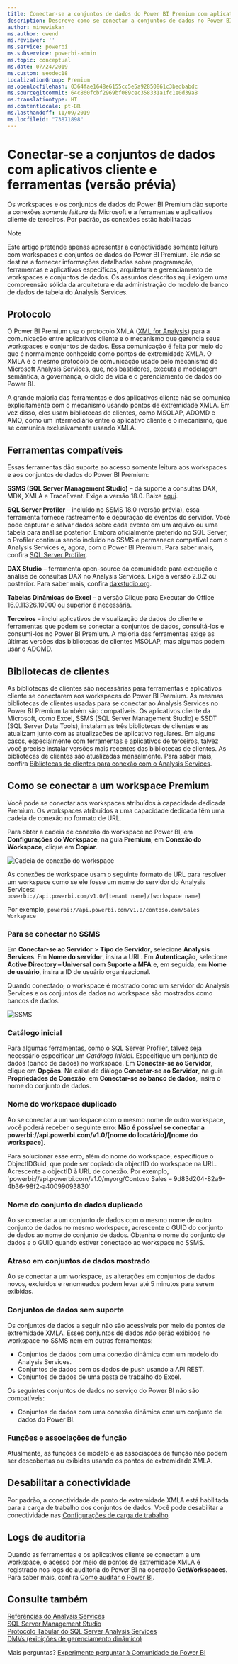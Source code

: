 ```yaml
---
title: Conectar-se a conjuntos de dados do Power BI Premium com aplicativos cliente e ferramentas (versão prévia)
description: Descreve como se conectar a conjuntos de dados no Power BI Premium em aplicativos cliente e ferramentas.
author: minewiskan
ms.author: owend
ms.reviewer: ''
ms.service: powerbi
ms.subservice: powerbi-admin
ms.topic: conceptual
ms.date: 07/24/2019
ms.custom: seodec18
LocalizationGroup: Premium
ms.openlocfilehash: 0364fae1648e6155cc5e5a92850861c3bedbabdc
ms.sourcegitcommit: 64c860fcbf2969bf089cec358331a1fc1e0d39a8
ms.translationtype: HT
ms.contentlocale: pt-BR
ms.lasthandoff: 11/09/2019
ms.locfileid: "73871898"
---
```

# <a name="connect-to-datasets-with-client-applications-and-tools-preview"></a>Conectar-se a conjuntos de dados com aplicativos cliente e ferramentas (versão prévia)

Os workspaces e os conjuntos de dados do Power BI Premium dão suporte a conexões *somente leitura* da Microsoft e a ferramentas e aplicativos cliente de terceiros. Por padrão, as conexões estão habilitadas

> [!NOTE]
> Este artigo pretende apenas apresentar a conectividade somente leitura com workspaces e conjuntos de dados do Power BI Premium. Ele *não* se destina a fornecer informações detalhadas sobre programação, ferramentas e aplicativos específicos, arquitetura e gerenciamento de workspaces e conjuntos de dados. Os assuntos descritos aqui exigem uma compreensão sólida da arquitetura e da administração do modelo de banco de dados de tabela do Analysis Services.

## <a name="protocol"></a>Protocolo

O Power BI Premium usa o protocolo XMLA ([XML for Analysis](https://docs.microsoft.com/bi-reference/xmla/xml-for-analysis-xmla-reference)) para a comunicação entre aplicativos cliente e o mecanismo que gerencia seus workspaces e conjuntos de dados. Essa comunicação é feita por meio do que é normalmente conhecido como pontos de extremidade XMLA. O XMLA é o mesmo protocolo de comunicação usado pelo mecanismo do Microsoft Analysis Services, que, nos bastidores, executa a modelagem semântica, a governança, o ciclo de vida e o gerenciamento de dados do Power BI. 

A grande maioria das ferramentas e dos aplicativos cliente não se comunica explicitamente com o mecanismo usando pontos de extremidade XMLA. Em vez disso, eles usam bibliotecas de clientes, como MSOLAP, ADOMD e AMO, como um intermediário entre o aplicativo cliente e o mecanismo, que se comunica exclusivamente usando XMLA.


## <a name="supported-tools"></a>Ferramentas compatíveis

Essas ferramentas dão suporte ao acesso somente leitura aos workspaces e aos conjuntos de dados do Power BI Premium:

**SSMS (SQL Server Management Studio)** – dá suporte a consultas DAX, MDX, XMLA e TraceEvent. Exige a versão 18.0. Baixe [aqui](https://docs.microsoft.com/sql/ssms/download-sql-server-management-studio-ssms). 

**SQL Server Profiler** – incluído no SSMS 18.0 (versão prévia), essa ferramenta fornece rastreamento e depuração de eventos do servidor. Você pode capturar e salvar dados sobre cada evento em um arquivo ou uma tabela para análise posterior. Embora oficialmente preterido no SQL Server, o Profiler continua sendo incluído no SSMS e permanece compatível com o Analysis Services e, agora, com o Power BI Premium. Para saber mais, confira [SQL Server Profiler](https://docs.microsoft.com/sql/tools/sql-server-profiler/sql-server-profiler).

**DAX Studio** – ferramenta open-source da comunidade para execução e análise de consultas DAX no Analysis Services. Exige a versão 2.8.2 ou posterior. Para saber mais, confira [daxstudio.org](https://daxstudio.org/).

**Tabelas Dinâmicas do Excel** – a versão Clique para Executar do Office 16.0.11326.10000 ou superior é necessária.

**Terceiros** – inclui aplicativos de visualização de dados do cliente e ferramentas que podem se conectar a conjuntos de dados, consultá-los e consumi-los no Power BI Premium. A maioria das ferramentas exige as últimas versões das bibliotecas de clientes MSOLAP, mas algumas podem usar o ADOMD.

## <a name="client-libraries"></a>Bibliotecas de clientes

As bibliotecas de clientes são necessárias para ferramentas e aplicativos cliente se conectarem aos workspaces do Power BI Premium. As mesmas bibliotecas de clientes usadas para se conectar ao Analysis Services no Power BI Premium também são compatíveis. Os aplicativos cliente da Microsoft, como Excel, SSMS (SQL Server Management Studio) e SSDT (SQL Server Data Tools), instalam as três bibliotecas de clientes e as atualizam junto com as atualizações de aplicativo regulares. Em alguns casos, especialmente com ferramentas e aplicativos de terceiros, talvez você precise instalar versões mais recentes das bibliotecas de clientes. As bibliotecas de clientes são atualizadas mensalmente. Para saber mais, confira [Bibliotecas de clientes para conexão com o Analysis Services](https://docs.microsoft.com/azure/analysis-services/analysis-services-data-providers).

## <a name="connecting-to-a-premium-workspace"></a>Como se conectar a um workspace Premium

Você pode se conectar aos workspaces atribuídos à capacidade dedicada Premium. Os workspaces atribuídos a uma capacidade dedicada têm uma cadeia de conexão no formato de URL. 

Para obter a cadeia de conexão do workspace no Power BI, em **Configurações do Workspace**, na guia **Premium**, em **Conexão do Workspace**, clique em **Copiar**.

![Cadeia de conexão do workspace](media/service-premium-connect-tools/connect-tools-workspace-connection.png)

As conexões de workspace usam o seguinte formato de URL para resolver um workspace como se ele fosse um nome do servidor do Analysis Services:   
`powerbi://api.powerbi.com/v1.0/[tenant name]/[workspace name]` 

Por exemplo, `powerbi://api.powerbi.com/v1.0/contoso.com/Sales Workspace`

### <a name="to-connect-in-ssms"></a>Para se conectar no SSMS

Em **Conectar-se ao Servidor** > **Tipo de Servidor**, selecione **Analysis Services**. Em **Nome do servidor**, insira a URL. Em **Autenticação**, selecione **Active Directory – Universal com Suporte a MFA** e, em seguida, em **Nome de usuário**, insira a ID de usuário organizacional. 

Quando conectado, o workspace é mostrado como um servidor do Analysis Services e os conjuntos de dados no workspace são mostrados como bancos de dados.  

![SSMS](media/service-premium-connect-tools/connect-tools-ssms.png)

### <a name="initial-catalog"></a>Catálogo inicial

Para algumas ferramentas, como o SQL Server Profiler, talvez seja necessário especificar um *Catálogo Inicial*. Especifique um conjunto de dados (banco de dados) no workspace. Em **Conectar-se ao Servidor**, clique em **Opções**. Na caixa de diálogo **Conectar-se ao Servidor**, na guia **Propriedades de Conexão**, em **Conectar-se ao banco de dados**, insira o nome do conjunto de dados.

### <a name="duplicate-workspace-name"></a>Nome do workspace duplicado

Ao se conectar a um workspace com o mesmo nome de outro workspace, você poderá receber o seguinte erro: **Não é possível se conectar a powerbi://api.powerbi.com/v1.0/[nome do locatário]/[nome do workspace].**

Para solucionar esse erro, além do nome do workspace, especifique o ObjectIDGuid, que pode ser copiado da objectID do workspace na URL. Acrescente a objectID à URL de conexão. Por exemplo, `powerbi://api.powerbi.com/v1.0/myorg/Contoso Sales – 9d83d204-82a9-4b36-98f2-a40099093830'

### <a name="duplicate-dataset-name"></a>Nome do conjunto de dados duplicado

Ao se conectar a um conjunto de dados com o mesmo nome de outro conjunto de dados no mesmo workspace, acrescente o GUID do conjunto de dados ao nome do conjunto de dados. Obtenha o nome do conjunto de dados *e* o GUID quando estiver conectado ao workspace no SSMS. 

### <a name="delay-in-datasets-shown"></a>Atraso em conjuntos de dados mostrado

Ao se conectar a um workspace, as alterações em conjuntos de dados novos, excluídos e renomeados podem levar até 5 minutos para serem exibidas. 

### <a name="unsupported-datasets"></a>Conjuntos de dados sem suporte

Os conjuntos de dados a seguir não são acessíveis por meio de pontos de extremidade XMLA. Esses conjuntos de dados *não* serão exibidos no workspace no SSMS nem em outras ferramentas: 

- Conjuntos de dados com uma conexão dinâmica com um modelo do Analysis Services. 
- Conjuntos de dados com os dados de push usando a API REST.
- Conjuntos de dados de uma pasta de trabalho do Excel. 

Os seguintes conjuntos de dados no serviço do Power BI não são compatíveis:   

- Conjuntos de dados com uma conexão dinâmica com um conjunto de dados do Power BI.

### <a name="roles-and-role-memberships"></a>Funções e associações de função

Atualmente, as funções de modelo e as associações de função não podem ser descobertas ou exibidas usando os pontos de extremidade XMLA.

## <a name="disable-connectivity"></a>Desabilitar a conectividade

Por padrão, a conectividade de ponto de extremidade XMLA está habilitada para a carga de trabalho dos conjuntos de dados. Você pode desabilitar a conectividade nas [Configurações de carga de trabalho](service-admin-premium-workloads.md#workload-settings).

## <a name="audit-logs"></a>Logs de auditoria 

Quando as ferramentas e os aplicativos cliente se conectam a um workspace, o acesso por meio de pontos de extremidade XMLA é registrado nos logs de auditoria do Power BI na operação **GetWorkspaces**. Para saber mais, confira [Como auditar o Power BI](service-admin-auditing.md).

## <a name="see-also"></a>Consulte também

[Referências do Analysis Services](https://docs.microsoft.com/bi-reference/#pivot=home&panel=home-all)   
[SQL Server Management Studio](https://docs.microsoft.com/sql/ssms/sql-server-management-studio-ssms)   
[Protocolo Tabular do SQL Server Analysis Services](https://docs.microsoft.com/openspecs/sql_server_protocols/ms-ssas-t/b98ed40e-c27a-4988-ab2d-c9c904fe13cf)   
[DMVs (exibições de gerenciamento dinâmico)](https://docs.microsoft.com/sql/analysis-services/instances/use-dynamic-management-views-dmvs-to-monitor-analysis-services)   


Mais perguntas? [Experimente perguntar à Comunidade do Power BI](https://community.powerbi.com/)
